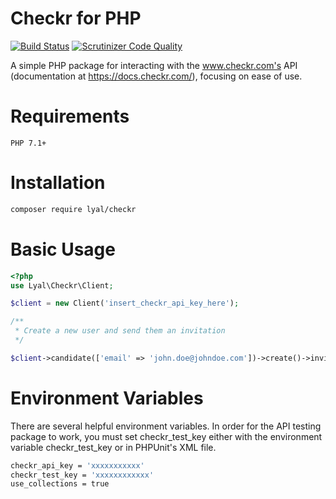 # Checkr for PHP

[![Build Status](https://travis-ci.org/lyal/checkr.svg?branch=master)](https://travis-ci.org/lyal/checkr)
[![Scrutinizer Code Quality](https://scrutinizer-ci.com/g/lyal/checkr/badges/quality-score.png?b=master)](https://scrutinizer-ci.com/g/lyal/checkr/?branch=master)

A simple PHP package for interacting with the www.checkr.com's API (documentation at https://docs.checkr.com/), 
focusing on ease of use.  

# Requirements
    
    PHP 7.1+

# Installation

```sh
composer require lyal/checkr
```

# Basic Usage

```php
<?php
use Lyal\Checkr\Client;

$client = new Client('insert_checkr_api_key_here');

/**
 * Create a new user and send them an invitation
 */

$client->candidate(['email' => 'john.doe@johndoe.com'])->create()->invitiation(['package' => 'tasker_pro'])->create();

```
# Environment Variables

There are several helpful environment variables.  In order for the API testing package to work, you must set
checkr_test_key either with the environment variable checkr_test_key or in PHPUnit's XML file.

```sh
checkr_api_key = 'xxxxxxxxxxx'
checkr_test_key = 'xxxxxxxxxxxx'
use_collections = true
```


